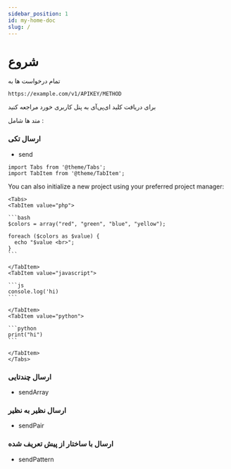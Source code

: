 ```yaml
---
sidebar_position: 1
id: my-home-doc
slug: /
---
```




# شروع

تمام درخواست ها به

```
https://example.com/v1/APIKEY/METHOD
```

برای دریافت کلید ای‌پی‌آی به پنل کاربری خورد مراجعه کنید

متد ها شامل :



### ارسال تکی

- send


```mdx-code-block
import Tabs from '@theme/Tabs';
import TabItem from '@theme/TabItem';
```

You can also initialize a new project using your preferred project manager:

````mdx-code-block
<Tabs>
<TabItem value="php">

```bash
$colors = array("red", "green", "blue", "yellow");

foreach ($colors as $value) {
  echo "$value <br>";
}
```

</TabItem>
<TabItem value="javascript">

```js
console.log('hi)
```

</TabItem>
<TabItem value="python">

```python
print("hi")
```

</TabItem>
</Tabs>
````




### ارسال چندتایی

- sendArray

### ارسال نظیر به نظیر

- sendPair

### ارسال با ساختار از پیش تعریف شده

- sendPattern
